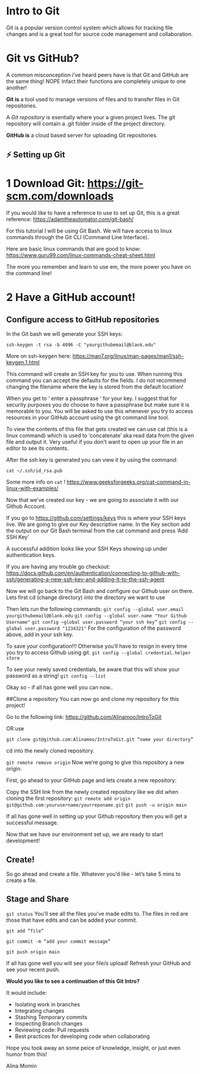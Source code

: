 # Intro to Git
Git is a popular version control system which allows for tracking file changes and is a great tool for source code management and collaboration. 

# Git vs GitHub? 
A common misconception i've heard peers have is that Git and GitHub are the same thing!
NOPE
Infact their functions are completely unique to one another!

**Git is** a tool used to manage versions of files and to transfer files in Git repositories. 

A *Git repository* is esentially where your a given project lives. The git repository will contain a .git folder inside of the project directory. 

**GitHub is** a cloud based server for uploading Git repositories. 


## ⚡️ Setting up Git 

# 1 Download Git: https://git-scm.com/downloads

If you would like to have a reference to use to set up Git, this is a great reference: https://adamtheautomator.com/git-bash/

For this tutorial I will be using Git Bash. We will have access to linux commands through the Git CLI (Command Line Interface).

Here are basic linux commands that are good to know:
https://www.guru99.com/linux-commands-cheat-sheet.html

The more you remember and learn to use em, the more power you have on the command line!

# 2 Have a GitHub account! 


## ️️Configure access to GitHub repositories
In the Git bash we will generate your SSH keys:

`ssh-keygen -t rsa -b 4096 -C "yourgithubemail@blank.edu"`

More on ssh-keygen here: https://man7.org/linux/man-pages/man1/ssh-keygen.1.html

This command will create an SSH key for you to use. When running this command you can accept the defaults for the fields. I do not recommend changing the filename where the key is stored from the default location!

When you get to ‘ enter a passphrase ‘ for your key. I suggest that for security purposes you do choose to have a passphrase but make sure it is memorable to you. You will be asked to use this whenever you try to access resources in your GitHub account using the git command line tool. 

To view the contents of this file that gets created we can use cat (this is a linux command) which is used to ‘concatenate’ aka read data from the given file and output it. Very useful if you don't want to open up your file in an editor to see its contents. 

After the ssh key is generated you can view it by using the command:

`cat ~/.ssh/id_rsa.pub`

Some more info on `cat` ! https://www.geeksforgeeks.org/cat-command-in-linux-with-examples/

Now that we’ve created our key - we are going to associate it with our Github Account.

If you go to https://github.com/settings/keys this is where your SSH keys live. We are going to give our Key descriptive name. In the Key section add the output on our Git Bash terminal from the cat command and press ‘Add SSH Key’

A successful addition looks like your SSH Keys showing up under authentication keys. 

If you are having any trouble go checkout: https://docs.github.com/en/authentication/connecting-to-github-with-ssh/generating-a-new-ssh-key-and-adding-it-to-the-ssh-agent


Now we will go back to the Git Bash and configure our Github user on there. 
Lets first cd (change directory) into the directory we want to use

Then lets run the following commands:
`git config --global user.email yourgithubemail@blank.edu`
`git config --global user.name "Your Github Username"`
`git config –global user.password “your ssh key”`
`git config --global user.password "1234321"`
For the configuration of the password above, add in your ssh key.

To save your configuration!!!
Otherwise you’ll have to resign in every time you try to access Github using git. 
`git config --global credential.helper store`

To see your newly saved credentials, be aware that this will show your password as a string! 
`git config --list`

Okay so - if all has gone well you can now..

##Clone a repository
You can now go and clone my repository for this project!

Go to the following link: 
https://github.com/Alinamoo/IntroToGit

OR use

`git clone git@github.com:Alinamoo/IntroToGit.git “name your directory”`

cd into the newly cloned repository.

`git remote remove origin`
Now we’re going to give this repository a new origin.

First, go ahead to your GitHub page and lets create a new repository:

Copy the SSH link from the newly created repository like we did when cloning the first repository:
`git remote add origin git@github.com:yourusername/yourreponame.git`
`git push -u origin main`

If all has gone well in setting up your Github repository then you will get a successful message.

Now that we have our environment set up, we are ready to start development!

## Create!
So go ahead and create a file. Whatever you’d like - let’s take 5 mins to create a file. 

## Stage and Share

`git status`
You'll see all the files you've made edits to. The files in red are those that have edits and can be added your commit.

`git add “file”`

`git commit -m “add your commit message”`

`git push origin main` 

If all has gone well you will see your file/s upload! Refresh your GitHub and see your recent push. 

**Would you like to see a continuation of this Git Intro?**

It would include:
- Isolating work in branches
- Integrating changes
- Stashing Temporary commits
- Inspecting Branch changes  
- Reviewing code: Pull requests
- Best practices for developing code when collaborating

Hope you took away an some peice of knowledge, insight, or just even humor from this!

Alina Momin

